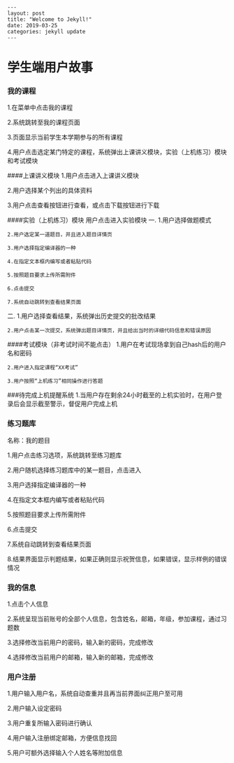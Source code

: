 ```
---
layout: post
title: "Welcome to Jekyll!"
date: 2019-03-25
categories: jekyll update
---
```

#	学生端用户故事

### 我的课程


1.在菜单中点击我的课程

2.系统跳转至我的课程页面

3.页面显示当前学生本学期参与的所有课程

4.用户点击选定某门特定的课程，系统弹出上课讲义模块，实验（上机练习）模块和考试模块

####上课讲义模块
1.用户点击进入上课讲义模块

2.用户选择某个列出的具体资料

3.用户点击查看按钮进行查看，或点击下载按钮进行下载

####实验（上机练习）模块
用户点击进入实验模块
一.
	1.用户选择做题模式
	
	2.用户选定某一道题目，并且进入题目详情页
	
	3.用户选择指定编译器的一种
	
	4.在指定文本框内编写或者粘贴代码
	
	5.按照题目要求上传所需附件
	
	6.点击提交
	
	7.系统自动跳转到查看结果页面

二.
	1.用户选择查看结果，系统弹出历史提交的批改结果
	
	2.用户点击某一次提交，系统弹出题目详情页，并且给出当时的详细代码信息和错误原因


####考试模块（非考试时间不能点击）
	1.用户在考试现场拿到自己hash后的用户名和密码
	
	2.用户进入指定课程“XX考试”
	
	3.用户按照“上机练习”相同操作进行答题


###待完成上机提醒系统
1.当用户存在剩余24小时截至的上机实验时，在用户登录后会显示截至警示，督促用户完成上机





### 练习题库

名称：我的题目

1.用户点击练习选项，系统跳转至练习题库

2.用户随机选择练习题库中的某一题目，点击进入

3.用户选择指定编译器的一种

4.在指定文本框内编写或者粘贴代码

5.按照题目要求上传所需附件

6.点击提交

7.系统自动跳转到查看结果页面

8.结果界面显示判题结果，如果正确则显示祝贺信息，如果错误，显示样例的错误情况




### 我的信息

1.点击个人信息

2.系统呈现当前账号的全部个人信息，包含姓名，邮箱，年级，参加课程，通过习题数

3.选择修改当前用户的密码，输入新的密码，完成修改

4.选择修改当前用户的邮箱，输入新的邮箱，完成修改




### 用户注册
1.用户输入用户名，系统自动查重并且再当前界面纠正用户至可用

2.用户输入设定密码

3.用户重复所输入密码进行确认

4.用户输入注册绑定邮箱，方便信息找回

5.用户可额外选择输入个人姓名等附加信息

